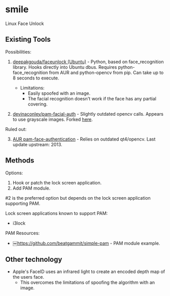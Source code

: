 # smile
Linux Face Unlock

## Existing Tools
Possibilities:
1) [deepakgouda/faceunlock (Ubuntu)](https://github.com/deepakgouda/faceunlock) - Python, based on face_recognition library. Hooks directly into Ubuntu dbus. Requires python-face_recognition from AUR and python-opencv from pip. Can take up to 8 seconds to execute.

    - Limitations:
        * Easily spoofed with an image.
        * The facial recognition doesn't work if the face has any partial covering.

2) [devinaconley/pam-facial-auth](https://github.com/devinaconley/pam-facial-auth) - Slightly outdated opencv calls. Appears to use grayscale images. Forked [here](https://github.com/ARandomOWL/pam-facial-auth).


Ruled out:

3) [AUR pam-face-authentication](https://aur.archlinux.org/packages/pam-face-authentication/) - Relies on outdated qt4/opencv. Last update upstream: 2013.

## Methods
Options:
1. Hook or patch the lock screen application.
2. Add PAM module.

#2 is the preferred option but depends on the lock screen application supporting PAM.

Lock screen applications known to support PAM:
- i3lock

PAM Resources:
- ￼https://github.com/beatgammit/simple-pam - PAM module example.

## Other technology
- Apple's FaceID uses an infrared light to create an encoded depth map of the users face. 
  - This overcomes the limitations of spoofing the algorithm with an image.
